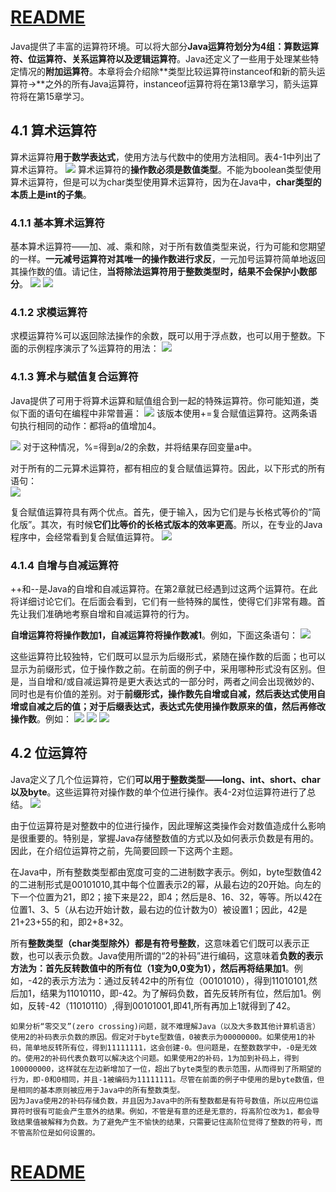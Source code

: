 
# [README](../README.md "回到 README")

Java提供了丰富的运算符环境。可以将大部分**Java运算符划分为4组：算数运算符、位运算符、关系运算符以及逻辑运算符**。Java还定义了一些用于处理某些特定情况的**附加运算符**。本章将会介绍除**类型比较运算符instanceof和新的箭头运算符->**之外的所有Java运算符，instanceof运算符将在第13章学习，箭头运算符将在第15章学习。

## 4.1 算术运算符

算术运算符**用于数学表达式**，使用方法与代数中的使用方法相同。表4-1中列出了算术运算符。
![](images/4.1.1.png)
算术运算符的**操作数必须是数值类型**。不能为boolean类型使用算术运算符，但是可以为char类型使用算术运算符，因为在Java中，**char类型的本质上是int的子集**。


### 4.1.1 基本算术运算符

基本算术运算符——加、减、乘和除，对于所有数值类型来说，行为可能和您期望的一样。**一元减号运算符对其唯一的操作数进行求反**，一元加号运算符简单地返回其操作数的值。请记住，**当将除法运算符用于整数类型时，结果不会保护小数部分**。
![](images/4.1.1.1.png)
![](images/4.1.1.2.png)


### 4.1.2 求模运算符

求模运算符%可以返回除法操作的余数，既可以用于浮点数，也可以用于整数。下面的示例程序演示了%运算符的用法：
![](images/4.1.2.1.png)


### 4.1.3 算术与赋值复合运算符

Java提供了可用于将算术运算和赋值组合到一起的特殊运算符。你可能知道，类似下面的语句在编程中非常普遍：
![](images/4.1.3.1.png)
该版本使用+=复合赋值运算符。这两条语句执行相同的动作：都将a的值增加4。

![](images/4.1.3.2.png)
对于这种情况，%=得到a/2的余数，并将结果存回变量a中。

对于所有的二元算术运算符，都有相应的复合赋值运算符。因此，以下形式的所有语句：    
![](images/4.1.3.3.png) 

复合赋值运算符具有两个优点。首先，便于输入，因为它们是与长格式等价的“简化版”。其次，有时候**它们比等价的长格式版本的效率更高**。所以，在专业的Java程序中，会经常看到复合赋值运算符。
![](images/4.1.3.4.png)


### 4.1.4 自增与自减运算符

++和--是Java的自增和自减运算符。在第2章就已经遇到过这两个运算符。在此将详细讨论它们。在后面会看到，它们有一些特殊的属性，使得它们非常有趣。首先让我们准确地考察自增和自减运算符的行为。

**自增运算符将操作数加1，自减运算符将操作数减1**。例如，下面这条语句：
![](images/4.1.4.1.png)

这些运算符比较独特，它们既可以显示为后缀形式，紧随在操作数的后面；也可以显示为前缀形式，位于操作数之前。在前面的例子中，采用哪种形式没有区别。但是，当自增和/或自减运算符是更大表达式的一部分时，两者之间会出现微妙的、同时也是有价值的差别。对于**前缀形式，操作数先自增或自减，然后表达式使用自增或自减之后的值；对于后缀表达式，表达式先使用操作数原来的值，然后再修改操作数**。例如：
![](images/4.1.4.2.png)
![](images/4.1.4.3.png)
![](images/4.1.4.4.png)


## 4.2 位运算符

Java定义了几个位运算符，它们**可以用于整数类型——long、int、short、char以及byte**。这些运算符对操作数的单个位进行操作。表4-2对位运算符进行了总结。
![](images/4.2.1.png)

由于位运算符是对整数中的位进行操作，因此理解这类操作会对数值造成什么影响是很重要的。特别是，掌握Java存储整数值的方式以及如何表示负数是有用的。因此，在介绍位运算符之前，先简要回顾一下这两个主题。

在Java中，所有整数类型都由宽度可变的二进制数字表示。例如，byte型数值42的二进制形式是00101010,其中每个位置表示2的幂，从最右边的20开始。向左的下一个位置为21，即2；接下来是22，即4；然后是8、16、32，等等。所以42在位置1、3、5（从右边开始计数，最右边的位计数为0）被设置1；因此，42是21+23+55的和，即2+8+32。

所有**整数类型（char类型除外）都是有符号整数**，这意味着它们既可以表示正数，也可以表示负数。Java使用所谓的“2的补码”进行编码，这意味着**负数的表示方法为：首先反转数值中的所有位（1变为0,0变为1），然后再将结果加1**。例如，-42的表示方法为：通过反转42中的所有位（00101010），得到11010101,然后加1，结果为11010110，即-42。为了解码负数，首先反转所有位，然后加1。例如，反转-42（11010110）,得到00101001,即41,所有再加上1就得到了42。

    如果分析“零交叉”(zero crossing)问题，就不难理解Java（以及大多数其他计算机语言）使用2的补码表示负数的原因。假定对于byte型数值，0被表示为00000000。如果使用1的补码，简单地反转所有位，得到11111111，这会创建-0。但问题是，在整数数学中，-0是无效的。使用2的补码代表负数可以解决这个问题。如果使用2的补码，1为加到补码上，得到100000000，这样就在左边新增加了一位，超出了byte类型的表示范围，从而得到了所期望的行为，即-0和0相同，并且-1被编码为11111111。尽管在前面的例子中使用的是byte数值，但是相同的基本原则被应用于Java中的所有整数类型。
    因为Java使用2的补码存储负数，并且因为Java中的所有整数都是有符号数值，所以应用位运算符时很有可能会产生意外的结果。例如，不管是有意的还是无意的，将高阶位改为1，都会导致结果值被解释为负数。为了避免产生不愉快的结果，只需要记住高阶位觉得了整数的符号，而不管高阶位是如何设置的。








































# [README](../README.md "回到 README")
